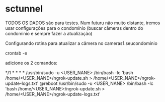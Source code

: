 # sctunnel

TODOS OS DADOS são para testes. Num futuru não muito distante, iremos usar configurações para o condomínio (buscar câmeras dentro do condominio e sempre fazer a atualização)

Configurando rotina para atualizar a câmera no cameras1.seucondominio

crontab -e

adicione os 2 comandos:

*/1 * * * * /usr/bin/sudo -u <USER_NANE> /bin/bash -lc 'bash /home/<USER_NANE>/ngrok-update.sh > /home/<USER_NANE>/ngrok-update-logs.txt'
@reboot /usr/bin/sudo -u <USER_NANE> /bin/bash -lc 'bash /home/<USER_NANE>/ngrok-update.sh > /home/<USER_NANE>/ngrok-update-logs.txt'

